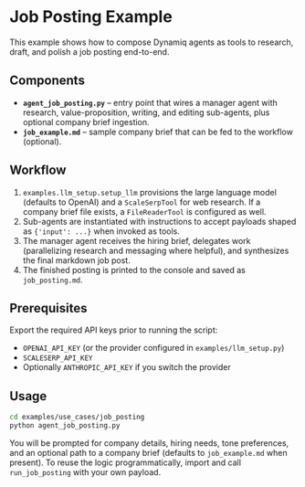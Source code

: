 # Job Posting Example

This example shows how to compose Dynamiq agents as tools to research, draft, and polish a job posting end-to-end.

## Components

- **`agent_job_posting.py`** – entry point that wires a manager agent with research, value-proposition, writing, and editing sub-agents, plus optional company brief ingestion.
- **`job_example.md`** – sample company brief that can be fed to the workflow (optional).

## Workflow

1. `examples.llm_setup.setup_llm` provisions the large language model (defaults to OpenAI) and a `ScaleSerpTool` for web research. If a company brief file exists, a `FileReaderTool` is configured as well.
2. Sub-agents are instantiated with instructions to accept payloads shaped as `{'input': ...}` when invoked as tools.
3. The manager agent receives the hiring brief, delegates work (parallelizing research and messaging where helpful), and synthesizes the final markdown job post.
4. The finished posting is printed to the console and saved as `job_posting.md`.

## Prerequisites

Export the required API keys prior to running the script:

- `OPENAI_API_KEY` (or the provider configured in `examples/llm_setup.py`)
- `SCALESERP_API_KEY`
- Optionally `ANTHROPIC_API_KEY` if you switch the provider

## Usage

```bash
cd examples/use_cases/job_posting
python agent_job_posting.py
```

You will be prompted for company details, hiring needs, tone preferences, and an optional path to a company brief (defaults to `job_example.md` when present). To reuse the logic programmatically, import and call `run_job_posting` with your own payload.
